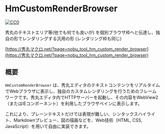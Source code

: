 # HmCustomRenderBrowser

[![CC0](https://img.shields.io/badge/license-CC0-blue.svg?style=flat)](LICENSE.txt)

秀丸のテキストエリア等(他でも何でも良いが) を個別ブラウザ枠へと伝達し、独自の形でレンダリングする汎用の形
(レンダリング枠も同じ)

[https://秀丸マクロ.net/?page=nobu_tool_hm_custom_render_browser](https://秀丸マクロ.net/?page=nobu_tool_hm_custom_render_browser)

## 概要

`HmCustomRenderBrowser` は、秀丸エディタのテキストコンテンツをリアルタイムでWebブラウザに表示し、独自のカスタムレンダリングを行うためのフレームワークです。秀丸エディタ内でHTTPサーバーを起動し、その内容をWebView2（またはIEコンポーネント）を利用したブラウザペインに表示します。

これにより、プレーンテキストだけでは表現が難しい、シンタックスハイライト、Markdownプレビュー、図の描画などを、Web技術（HTML, CSS, JavaScript）を用いて自由に実装できます。

